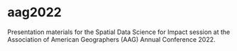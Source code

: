 # aag2022
Presentation materials for the Spatial Data Science for Impact session at the Association of American Geographers (AAG) Annual Conference 2022. 
